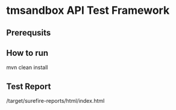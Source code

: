 # tmsandbox API Test Framework

## Prerequsits

## How to run

mvn clean install

## Test Report 

<project-dir>/target/surefire-reports/html/index.html

